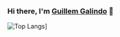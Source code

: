 ### Hi there, I'm <a href="https://galind.dev" target="_blank">Guillem Galindo</a> 👋

![Top Langs](https://github-readme-stats.vercel.app/api/top-langs/?username=galind&layout=compact)]
